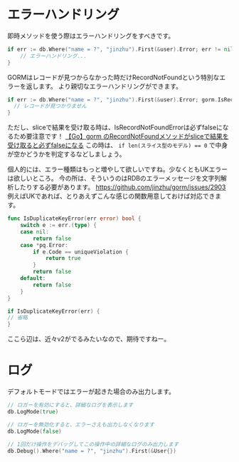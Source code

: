 # エラーハンドリング
即時メソッドを使う際はエラーハンドリングをすべきです。

```go
if err := db.Where("name = ?", "jinzhu").First(&user).Error; err != nil {
    // エラーハンドリング...
}
```

GORMはレコードが見つからなかった時だけRecordNotFoundという特別なエラーを返します。
より親切なエラーハンドリングができます。

```go
if err := db.Where("name = ?", "jinzhu").First(&user).Error; gorm.IsRecordNotFoundError(err) {
  // レコードが見つかりません
}
```

ただし、sliceで結果を受け取る時は、IsRecordNotFoundErrorは必ずfalseになるため要注意です！
[【Go】gorm のRecordNotFoundメソッドがsliceで結果を受け取ると必ずfalseになる](https://qiita.com/hiromichi_n/items/a08a7e0f33641d71e6ef)
この時は、 `if len(スライス型のモデル) == 0` で中身が空かどうかを判定するなどしましょう。

個人的には、エラー種類はもっと増やして欲しいですね。少なくともUKエラーは欲しいところ。
今の所は、そういうのはRDBのエラーメッセージを文字列解析したりする必要があります。
https://github.com/jinzhu/gorm/issues/2903
例えばUKであれば、とりあえずこんな感じの関数用意しておけば対応できます。

```go
func IsDuplicateKeyError(err error) bool {
	switch e := err.(type) {
	case nil:
		return false
	case *pq.Error:
		if e.Code == uniqueViolation {
			return true
		}
		return false
	default:
		return false
	}
}

if IsDuplicateKeyError(err) {
// 省略  
}
```

ここら辺は、近々v2がでるみたいなので、期待ですねー。

# ログ
デフォルトモードではエラーが起きた場合のみ出力します。

```go
// ロガーを有効にすると、詳細なログを表示します
db.LogMode(true)

// ロガーを無効化すると、エラーさえも出力しなくなります
db.LogMode(false)

// 1回だけ操作をデバッグしてこの操作中の詳細なログのみ出力します
db.Debug().Where("name = ?", "jinzhu").First(&User{})
```